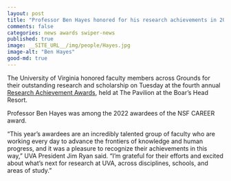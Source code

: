 ```yaml
---
layout: post
title: "Professor Ben Hayes honored for his research achievements in 2022"
comments: false
categories: news awards swiper-news
published: true
image: __SITE_URL__/img/people/Hayes.jpg
image-alt: "Ben Hayes"
good-md: true
---
```


The University of Virginia honored faculty members across Grounds for their outstanding research and scholarship on Tuesday at the fourth annual [Research Achievement Awards](https://news.virginia.edu/content/uva-honors-faculty-their-research-and-scholarship-0), held at The Pavilion at the Boar’s Head Resort.

Professor Ben Hayes was among the 2022 awardees of the NSF CAREER award.

<!--more-->

“This year’s awardees are an incredibly talented group of faculty who are working every day to advance the frontiers of knowledge and human progress, and it was a pleasure to recognize their achievements in this way,” UVA President Jim Ryan said. “I’m grateful for their efforts and excited about what’s next for research at UVA, across disciplines, schools, and areas of study.”
